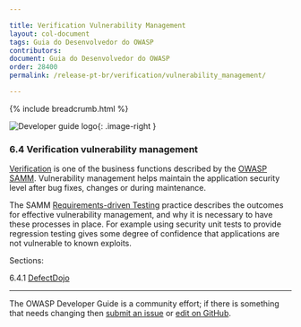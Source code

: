 ```yaml
---

title: Verification Vulnerability Management
layout: col-document
tags: Guia do Desenvolvedor do OWASP
contributors:
document: Guia do Desenvolvedor do OWASP
order: 28400
permalink: /release-pt-br/verification/vulnerability_management/

---
```


{% include breadcrumb.html %}

<style type="text/css">
.image-right {
  height: 180px;
  display: block;
  margin-left: auto;
  margin-right: auto;
  float: right;
}
</style>

![Developer guide logo](../../../assets/images/dg_logo_bbd.png "OWASP Developer Guide"){: .image-right }

### 6.4 Verification vulnerability management

[Verification][sammv] is one of the business functions described by the [OWASP SAMM][samm].
Vulnerability management helps maintain the application security level after bug fixes, changes or during maintenance.

The SAMM [Requirements-driven Testing][sammvrt] practice describes the outcomes for effective vulnerability management,
and why it is necessary to have these processes in place.
For example using security unit tests to provide regression testing
gives some degree of confidence that applications are not vulnerable to known exploits.

Sections:

6.4.1 [DefectDojo](01-defectdojo.md)  

----

The OWASP Developer Guide is a community effort; if there is something that needs changing
then [submit an issue][issue0840] or [edit on GitHub][edit0840].

[edit0840]: https://github.com/OWASP/www-project-developer-guide/blob/main/draft/08-verification/04-vulnerability-management/toc.md
[issue0840]: https://github.com/OWASP/www-project-developer-guide/issues/new?labels=enhancement&template=request.md&title=Update:%2008-verification/04-vulnerability-management/00-toc
[samm]: https://owaspsamm.org/about/
[sammv]: https://owaspsamm.org/model/verification/
[sammvrt]: https://owaspsamm.org/model/verification/requirements-driven-testing/
